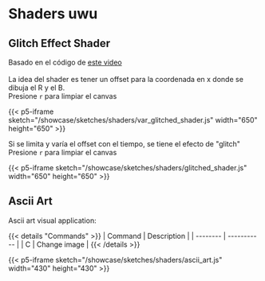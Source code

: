 # Shaders uwu

## Glitch Effect Shader

Basado en el código de [este video](https://youtu.be/r5YkU5Xu4_E)
<br />
<br />La idea del shader es tener un offset para la coordenada en x donde se dibuja el R y el B.
<br />Presione `r` para limpiar el canvas 

{{< p5-iframe sketch="/showcase/sketches/shaders/var_glitched_shader.js" width="650" height="650" >}}

Si se limita y varía el offset con el tiempo, se tiene el efecto de "glitch"
<br />Presione `r` para limpiar el canvas 

{{< p5-iframe sketch="/showcase/sketches/shaders/glitched_shader.js" width="650" height="650" >}}

## Ascii Art

Ascii art visual application:

{{< details "Commands" >}}
| Command | Description |
| -------- | ----------- |
| C | Change image |
{{< /details >}}

{{< p5-iframe sketch="/showcase/sketches/shaders/ascii_art.js" width="430" height="430" >}}




